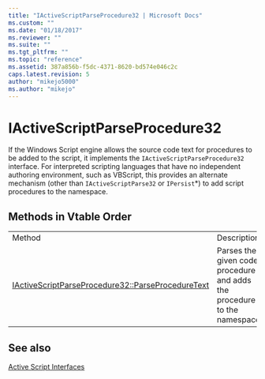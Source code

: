 ```yaml
---
title: "IActiveScriptParseProcedure32 | Microsoft Docs"
ms.custom: ""
ms.date: "01/18/2017"
ms.reviewer: ""
ms.suite: ""
ms.tgt_pltfrm: ""
ms.topic: "reference"
ms.assetid: 387a856b-f5dc-4371-8620-bd574e046c2c
caps.latest.revision: 5
author: "mikejo5000"
ms.author: "mikejo"
---
```

# IActiveScriptParseProcedure32
If the Windows Script engine allows the source code text for procedures to be added to the script, it implements the `IActiveScriptParseProcedure32` interface. For interpreted scripting languages that have no independent authoring environment, such as VBScript, this provides an alternate mechanism (other than `IActiveScriptParse32` or `IPersist`*) to add script procedures to the namespace.  
  
## Methods in Vtable Order  
  
|||  
|-|-|  
|Method|Description|  
|[IActiveScriptParseProcedure32::ParseProcedureText](../../winscript/reference/iactivescriptparseprocedure32-parseproceduretext.md)|Parses the given code procedure and adds the procedure to the namespace.|  
  
## See also  
 [Active Script Interfaces](../../winscript/reference/active-script-interfaces.md)